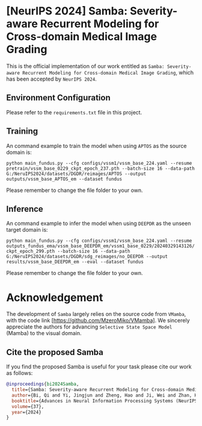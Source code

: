 # [NeurIPS 2024] Samba: Severity-aware Recurrent Modeling for Cross-domain Medical Image Grading

This is the official implementation of our work entitled as ```Samba: Severity-aware Recurrent Modeling for Cross-domain Medical Image Grading```, which has been accepted by ```NeurIPS 2024```.

## Environment Configuration

Please refer to the ```requirements.txt``` file in this project.

## Training

An command example to train the model when using ```APTOS``` as the source domain is:

```python main_fundus.py --cfg configs/vssm1/vssm_base_224.yaml --resume pretrain/vssm_base_0229_ckpt_epoch_237.pth --batch-size 16 --data-path G:/NeruIPS2024/datasets/DGDR/reimages/APTOS --output outputs/vssm_base_APTOS_em --dataset fundus```

Please remember to change the file folder to your own.

## Inference

An command example to infer the model when using ```DEEPDR``` as the unseen target domain is:

```python main_fundus.py --cfg configs/vssm1/vssm_base_224.yaml --resume outputs_fundus_ema/vssm_base_DEEPDR_em/vssm1_base_0229/20240329143126/ckpt_epoch_299.pth --batch-size 16 --data-path G:/NeruIPS2024/datasets/DGDR/sdg_reimages/no_DEEPDR --output results/vssm_base_DEEPDR_em --eval --dataset fundus```

Please remember to change the file folder to your own.

# Acknowledgement

The development of ```Samba``` largely relies on the source code from ```VMamba```, with the code link [https://github.com/MzeroMiko/VMamba]. We sincerely appreciate the authors for advancing ```Selective State Space Model``` (Mamba) to the visual domain. 

## Cite the proposed Samba

If you find the proposed Samba is useful for your task please cite our work as follows:

```BibTeX
@inproceedings{bi2024Samba,
  title={Samba: Severity-aware Recurrent Modeling for Cross-domain Medical Image Grading},
  author={Bi, Qi and Yi, Jingjun and Zheng, Hao and Ji, Wei and Zhan, Haolan and Huang, Yawen and Li, Yuexiang and Zheng, Yefeng},
  booktitle={Advances in Neural Information Processing Systems (NeurIPS)},
  volume={37},
  year={2024}
}
```
